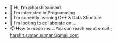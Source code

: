 - 👋 Hi, I’m @harshitsuman1
- 👀 I’m interested in Programming
- 🌱 I’m currently learning C++ & Data Structure
- 💞️ I’m looking to collaborate on ...
- 📫 How to reach me ...You can reach me at email -harshit.suman.suman@gmail.com

<!---
harshitsuman1/harshitsuman1 is a ✨ special ✨ repository because its `README.md` (this file) appears on your GitHub profile.
You can click the Preview link to take a look at your changes.
--->
